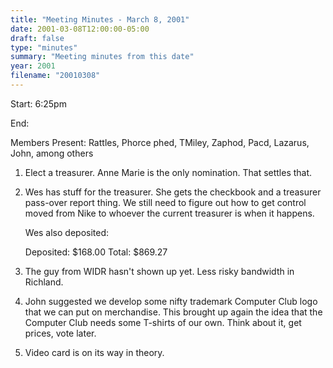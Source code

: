 ```yaml
---
title: "Meeting Minutes - March 8, 2001"
date: 2001-03-08T12:00:00-05:00
draft: false
type: "minutes"
summary: "Meeting minutes from this date"
year: 2001
filename: "20010308"
---
```


Start: 6:25pm </p><p>
End: </p><p>
Members Present: Rattles, Phorce phed, TMiley, Zaphod, Pacd, Lazarus, John,  among others </p><p>
1. Elect a treasurer.  Anne Marie is the only nomination.  That settles that. </p><p>
2. Wes has stuff for the treasurer. She gets the checkbook and a treasurer pass-over report thing.  We still need to figure out how to get control moved from Nike to whoever the current treasurer is when it happens. </p><p>
Wes also deposited: </p><p>
Deposited: $168.00 Total: $869.27 </p><p>
3. The guy from WIDR hasn't shown up yet. Less risky bandwidth in Richland. </p><p>
4. John suggested we develop some nifty trademark Computer Club logo that we  can put on merchandise.  This brought up again the idea that the Computer  Club needs some T-shirts of our own.  Think about it, get prices, vote later. </p><p>
5. Video card is on its way in theory. </p><p>
</p>
